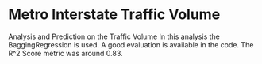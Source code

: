 # Metro Interstate Traffic Volume
Analysis and Prediction on the Traffic Volume
In this analysis the BaggingRegression is used. A good evaluation is available in the code. The R^2 Score metric was around 0.83.
